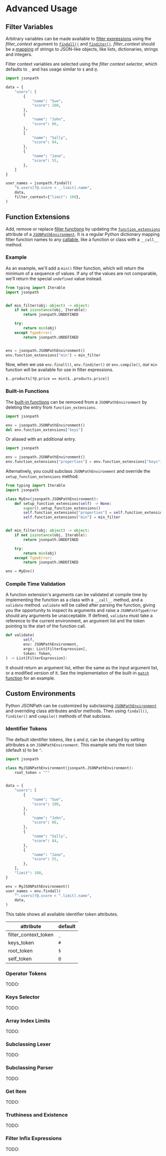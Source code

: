 # Advanced Usage

## Filter Variables

Arbitrary variables can be made available to [filter expressions](syntax.md#filters-expression) using the _filter_context_ argument to [`findall()`](quickstart.md#findallpath-data) and [`finditer()`](quickstart.md#finditerpath-data). _filter_context_ should be a [mapping](https://docs.python.org/3/library/typing.html#typing.Mapping) of strings to JSON-like objects, like lists, dictionaries, strings and integers.

Filter context variables are selected using the _filter context selector_, which defaults to `_` and has usage similar to `$` and `@`.

```python
import jsonpath

data = {
    "users": [
        {
            "name": "Sue",
            "score": 100,
        },
        {
            "name": "John",
            "score": 86,
        },
        {
            "name": "Sally",
            "score": 84,
        },
        {
            "name": "Jane",
            "score": 55,
        },
    ]
}

user_names = jsonpath.findall(
    "$.users[?@.score < _.limit].name",
    data,
    filter_context={"limit": 100},
)
```

## Function Extensions

Add, remove or replace [filter functions](functions.md) by updating the [`function_extensions`](api.md#jsonpath.env.JSONPathEnvironment.function_extensions) attribute of a [`JSONPathEnvironment`](api.md#jsonpath.env.JSONPathEnvironment). It is a regular Python dictionary mapping filter function names to any [callable](https://docs.python.org/3/library/typing.html#typing.Callable), like a function or class with a `__call__` method.

### Example

As an example, we'll add a `min()` filter function, which will return the minimum of a sequence of values. If any of the values are not comparable, we'll return the special `undefined` value instead.

```python
from typing import Iterable
import jsonpath


def min_filter(obj: object) -> object:
    if not isinstance(obj, Iterable):
        return jsonpath.UNDEFINED

    try:
        return min(obj)
    except TypeError:
        return jsonpath.UNDEFINED


env = jsonpath.JSONPathEnvironment()
env.function_extensions["min"] = min_filter
```

Now, when we use `env.finall()`, `env.finditer()` or `env.compile()`, our `min` function will be available for use in filter expressions.

```text
$..products[?@.price == min($..products.price)]
```

### Built-in Functions

The [built-in functions](functions.md) can be removed from a `JSONPathEnvironment` by deleting the entry from `function_extensions`.

```python
import jsonpath

env = jsonpath.JSONPathEnvironment()
del env.function_extensions["keys"]
```

Or aliased with an additional entry.

```python
import jsonpath

env = jsonpath.JSONPathEnvironment()
env.function_extensions["properties"] = env.function_extensions["keys"]
```

Alternatively, you could subclass `JSONPathEnvironment` and override the `setup_function_extensions` method.

```python
from typing import Iterable
import jsonpath

class MyEnv(jsonpath.JSONPathEnvironment):
    def setup_function_extensions(self) -> None:
        super().setup_function_extensions()
        self.function_extensions["properties"] = self.function_extensions["keys"]
        self.function_extensions["min"] = min_filter


def min_filter(obj: object) -> object:
    if not isinstance(obj, Iterable):
        return jsonpath.UNDEFINED

    try:
        return min(obj)
    except TypeError:
        return jsonpath.UNDEFINED

env = MyEnv()
```

### Compile Time Validation

A function extension's arguments can be validated at compile time by implementing the function as a class with a `__call__` method, and a `validate` method. `validate` will be called after parsing the function, giving you the opportunity to inspect its arguments and raise a `JSONPathTypeError` should any arguments be unacceptable. If defined, `validate` must take a reference to the current environment, an argument list and the token pointing to the start of the function call.

```python
def validate(
        self,
        env: JSONPathEnvironment,
        args: List[FilterExpression],
        token: Token,
) -> List[FilterExpression]:
```

It should return an argument list, either the same as the input argument list, or a modified version of it. See the implementation of the built-in [`match` function](https://github.com/jg-rp/python-jsonpath/blob/main/jsonpath/function_extensions/match.py) for an example.

## Custom Environments

Python JSONPath can be customized by subclassing [`JSONPathEnvironment`](api.md#jsonpath.JSONPathEnvironment) and overriding class attributes and/or methods. Then using `findall()`, `finditer()` and `compile()` methods of that subclass.

### Identifier Tokens

The default identifier tokens, like `$` and `@`, can be changed by setting attributes a on `JSONPathEnvironment`. This example sets the root token (default `$`) to be `^`.

```python
import jsonpath

class MyJSONPathEnvironment(jsonpath.JSONPathEnvironment):
    root_token = "^"


data = {
    "users": [
        {
            "name": "Sue",
            "score": 100,
        },
        {
            "name": "John",
            "score": 86,
        },
        {
            "name": "Sally",
            "score": 84,
        },
        {
            "name": "Jane",
            "score": 55,
        },
    ],
    "limit": 100,
}

env = MyJSONPathEnvironment()
user_names = env.findall(
    "^.users[?@.score < ^.limit].name",
    data,
)
```

This table shows all available identifier token attributes.

| attribute            | default |
| -------------------- | ------- |
| filter_context_token | `_`     |
| keys_token           | `#`     |
| root_token           | `$`     |
| self_token           | `@`     |

### Operator Tokens

TODO:

### Keys Selector

TODO:

### Array Index Limits

TODO:

### Subclassing Lexer

TODO:

### Subclassing Parser

TODO:

### Get Item

TODO:

### Truthiness and Existence

TODO:

### Filter Infix Expressions

TODO:
